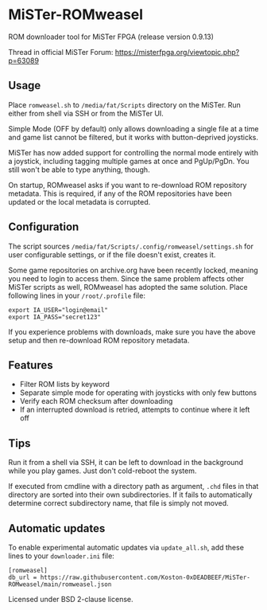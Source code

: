 # MiSTer-ROMweasel

ROM downloader tool for MiSTer FPGA (release version 0.9.13)

Thread in official MiSTer Forum: https://misterfpga.org/viewtopic.php?p=63089

## Usage

Place `romweasel.sh` to `/media/fat/Scripts` directory on the MiSTer. Run
either from shell via SSH or from the MiSTer UI.

Simple Mode (OFF by default) only allows downloading a single file at a time
and game list cannot be filtered, but it works with button-deprived joysticks.

MiSTer has now added support for controlling the normal mode entirely with a
joystick, including tagging multiple games at once and PgUp/PgDn. You still
won't be able to type anything, though.

On startup, ROMweasel asks if you want to re-download ROM repository metadata.
This is required, if any of the ROM repositories have been updated or the local
metadata is corrupted.

## Configuration

The script sources `/media/fat/Scripts/.config/romweasel/settings.sh` for user
configurable settings, or if the file doesn't exist, creates it.

Some game repositories on archive.org have been recently locked, meaning you
need to login to access them. Since the same problem affects other MiSTer
scripts as well, ROMweasel has adopted the same solution. Place following
lines in your `/root/.profile` file:

```
export IA_USER="login@email"
export IA_PASS="secret123"
```

If you experience problems with downloads, make sure you have the above setup
and then re-download ROM repository metadata.

## Features

- Filter ROM lists by keyword
- Separate simple mode for operating with joysticks with only few buttons
- Verify each ROM checksum after downloading
- If an interrupted download is retried, attempts to continue where it left off

## Tips

Run it from a shell via SSH, it can be left to download in the background while
you play games. Just don't cold-reboot the system.

If executed from cmdline with a directory path as argument, `.chd` files in that
directory are sorted into their own subdirectories. If it fails to automatically
determine correct subdirectory name, that file is simply not moved.

## Automatic updates

To enable experimental automatic updates via `update_all.sh`, add these lines
to your `downloader.ini` file:

```
[romweasel]
db_url = https://raw.githubusercontent.com/Koston-0xDEADBEEF/MiSTer-ROMweasel/main/romweasel.json
```


Licensed under BSD 2-clause license.
